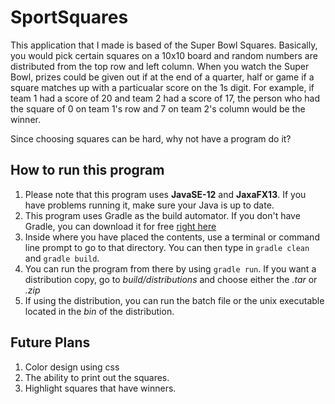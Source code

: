 # SportSquares

This application that I made is based of the Super Bowl Squares. Basically, you would pick certain squares on a 10x10 board and random numbers are distributed from the top row and left column.
When you watch the Super Bowl, prizes could be given out if at the end of a quarter, half or game if a square matches up with a particualar score on the 1s digit.
For example, if team 1 had a score of 20 and team 2 had a score of 17, the person who had the square of 0 on team 1's row and 7 on team 2's column would be the winner.

Since choosing squares can be hard, why not have a program do it? 

## How to run this program
1. Please note that this program uses **JavaSE-12** and **JaxaFX13**. If you have problems running it, make sure your Java is up to date.
2. This program uses Gradle as the build automator. If you don't have Gradle, you can download it for free [right here](https://gradle.org/)
3. Inside where you have placed the contents, use a terminal or command line prompt to go to that directory. You can then type in `gradle clean` and `gradle build`.
4. You can run the program from there by using `gradle run`. If you want a distribution copy, go to *build/distributions* and choose either the *.tar* or *.zip*
5. If using the distribution, you can run the batch file or the unix executable located in the *bin* of the distribution.


## Future Plans
1. Color design using css
2. The ability to print out the squares.
3. Highlight squares that have winners. 
